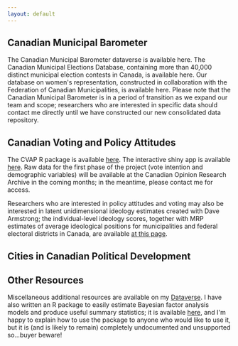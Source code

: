 ```yaml
---
layout: default
---
```


## Canadian Municipal Barometer

The Canadian Municipal Barometer dataverse is available here. The Canadian Municipal Elections Database, containing more than 40,000 distinct municipal election contests in Canada, is available here. Our database on women's representation, constructed in collaboration with the Federation of Canadian Municipalities, is available here. Please note that the Canadian Municipal Barometer is in a period of transition as we expand our team and scope; researchers who are interested in specific data should contact me directly until we have constructed our new consolidated data repository. 

## Canadian Voting and Policy Attitudes

The CVAP R package is available [here](https://github.com/davidaarmstrong/cvpa). The interactive shiny app is available [here](https://quantoid.shinyapps.io/cvpa_app/). Raw data for the first phase of the project (vote intention and demographic variables) will be available at the Canadian Opinion Research Archive in the coming months; in the meantime, please contact me for access. 

Researchers who are interested in policy attitudes and voting may also be interested in latent unidimensional ideology estimates created with Dave Armstrong; the individual-level ideology scores, together with MRP estimates of average ideological positions for municipalities and federal electoral districts in Canada, are available [at this page](https://borealisdata.ca/dataset.xhtml?persistentId=doi:10.5683/SP2/BLYP7X).

## Cities in Canadian Political Development



## Other Resources

Miscellaneous additional resources are available on my [Dataverse](https://borealisdata.ca/dataverse/jacklucas). I have also written an R package to easily estimate Bayesian factor analysis models and produce useful summary statistics; it is available [here](https://github.com/lucasjacklucas/lucasjacklucas), and I'm happy to explain how to use the package to anyone who would like to use it, but it is (and is likely to remain) completely undocumented and unsupported so...buyer beware! 


